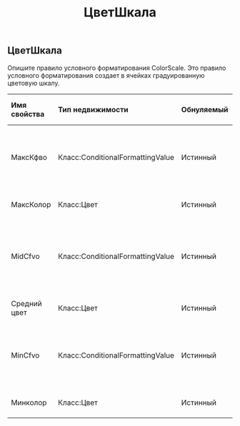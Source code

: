 ﻿---
title: ЦветШкала
second_title: Aspose.Cells Cloud Documen
type: docs
url: /ru/specification/model/colorscale/
description: "Aspose.Cells Спецификация облачной модели: ColorScale. Легко обрабатывайте Excel и другие документы электронных таблиц с помощью таких функций, как открытие, создание, редактирование, разделение, слияние, сравнение и преобразование."
kwords: Excel, Office, электронная таблица, Cloud REST API, ColorScale
weight: 50
---
## **ЦветШкала**

 Опишите правило условного форматирования ColorScale. Это правило условного форматирования создает в ячейках градуированную цветовую шкалу.

| Имя свойства| Тип недвижимости| Обнуляемый| Только чтение| Значение по умолчанию| Описание|
|:- |:- |:- |:- |:- |:- |
| МаксКфво| Класс:ConditionalFormattingValue| Истинный| ЛОЖЬ|| Получите или установите максимальное значение объекта ColorScale. Невозможно установить для него значение null или CFValueObject с типом FormatConditionValueType.Min.|
| МаксКолор| Класс:Цвет| Истинный| ЛОЖЬ|| Получите или установите цвет градиента для максимального значения в диапазоне.|
| MidCfvo| Класс:ConditionalFormattingValue| Истинный| ЛОЖЬ|| Получите или установите объект среднего значения этого ColorScale. Невозможно установить для него CFValueObject с типом FormatConditionValueType.Max или FormatConditionValueType.Min.|
| Средний цвет| Класс:Цвет| Истинный| ЛОЖЬ|| Получите или установите цвет градиента для среднего значения в диапазоне.|
| MinCfvo| Класс:ConditionalFormattingValue| Истинный| ЛОЖЬ|| Получите или установите объект минимального значения этого объекта ColorScale. Невозможно установить для него значение null или CFValueObject с типом FormatConditionValueType.Max.|
| Минколор| Класс:Цвет| Истинный| ЛОЖЬ||Получите или установите цвет градиента для минимального значения в диапазоне.|

